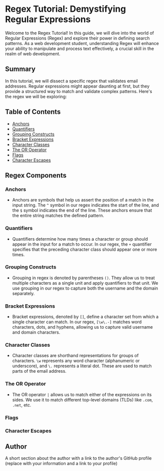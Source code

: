 # Regex Tutorial: Demystifying Regular Expressions

Welcome to the Regex Tutorial! In this guide, we will dive into the world of Regular Expressions (Regex) and explore their power in defining search patterns. As a web development student, understanding Regex will enhance your ability to manipulate and process text effectively, a crucial skill in the realm of web development.

## Summary

In this tutorial, we will dissect a specific regex that validates email addresses. Regular expressions might appear daunting at first, but they provide a structured way to match and validate complex patterns. Here's the regex we will be exploring:

## Table of Contents

- [Anchors](#anchors)
- [Quantifiers](#quantifiers)
- [Grouping Constructs](#grouping-constructs)
- [Bracket Expressions](#bracket-expressions)
- [Character Classes](#character-classes)
- [The OR Operator](#the-or-operator)
- [Flags](#flags)
- [Character Escapes](#character-escapes)

## Regex Components

### Anchors
- Anchors are symbols that help us assert the position of a match in the input string. The ```^``` symbol in our regex indicates the start of the line, and the ```$``` symbol indicates the end of the line. These anchors ensure that the entire string matches the defined pattern.

### Quantifiers
- Quantifiers determine how many times a character or group should appear in the input for a match to occur. In our regex, the ```+``` quantifier specifies that the preceding character class should appear one or more times.

### Grouping Constructs
- Grouping in regex is denoted by parentheses ```()```. They allow us to treat multiple characters as a single unit and apply quantifiers to that unit. We use grouping in our regex to capture both the username and the domain separately.

### Bracket Expressions
- Bracket expressions, denoted by ```[]```, define a character set from which a single character can match. In our regex, ```[\w\.-]``` matches word characters, dots, and hyphens, allowing us to capture valid username and domain characters.

### Character Classes
- Character classes are shorthand representations for groups of characters. ```\w``` represents any word character (alphanumeric or underscore), and ```\.``` represents a literal dot. These are used to match parts of the email address.

### The OR Operator
- The OR operator ```|``` allows us to match either of the expressions on its sides. We use it to match different top-level domains (TLDs) like ```.com```, ```.net```, etc.

### Flags

### Character Escapes

## Author

A short section about the author with a link to the author's GitHub profile (replace with your information and a link to your profile)
